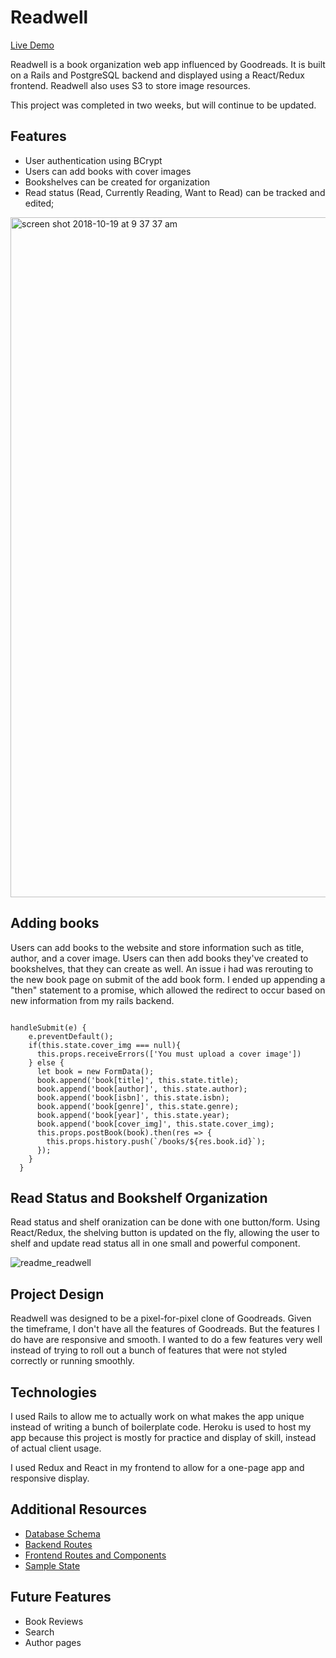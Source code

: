 # Readwell


[Live Demo](https://readwell.herokuapp.com)


Readwell is a book organization web app influenced by Goodreads.  It is built on a Rails and PostgreSQL backend and displayed using a React/Redux frontend.  Readwell also uses S3 to store image resources.

This project was completed in two weeks, but will continue to be updated.


## Features

* User authentication using BCrypt
* Users can add books with cover images
* Bookshelves can be created for organization
* Read status (Read, Currently Reading, Want to Read) can be tracked and edited;

<img width="1088" alt="screen shot 2018-10-19 at 9 37 37 am" src="https://user-images.githubusercontent.com/41452916/47231771-b921a800-d382-11e8-9e0f-78d314662f4c.png">


## Adding books

Users can add books to the website and store information such as title, author, and a cover image.  Users can then add books they've created to bookshelves, that they can create as well.  An issue i had was rerouting to the new book page on submit of the add book form.  I ended up appending a "then" statement to a promise, which allowed the redirect to occur based on new information from my rails backend.

```JS

handleSubmit(e) {
    e.preventDefault();
    if(this.state.cover_img === null){
      this.props.receiveErrors(['You must upload a cover image'])
    } else {
      let book = new FormData();
      book.append('book[title]', this.state.title);
      book.append('book[author]', this.state.author);
      book.append('book[isbn]', this.state.isbn);
      book.append('book[genre]', this.state.genre);
      book.append('book[year]', this.state.year);
      book.append('book[cover_img]', this.state.cover_img);
      this.props.postBook(book).then(res => {
        this.props.history.push(`/books/${res.book.id}`);
      });
    }
  }

```


## Read Status and Bookshelf Organization

Read status and shelf oranization can be done with one button/form.  Using React/Redux, the shelving button is updated on the fly, allowing the user to shelf and update read status all in one small and powerful component.

![readme_readwell](https://user-images.githubusercontent.com/41452916/47233204-d3f61b80-d386-11e8-9327-7e613616b546.gif)

## Project Design

Readwell was designed to be a pixel-for-pixel clone of Goodreads.  Given the timeframe, I don't have all the features of Goodreads. But the features I do have are responsive and smooth.  I wanted to do a few features very well instead of trying to roll out a bunch of features that were not styled correctly or running smoothly.

## Technologies

I used Rails to allow me to actually work on what makes the app unique instead of writing a bunch of boilerplate code.  Heroku is used to host my app because this project is mostly for practice and display of skill, instead of actual client usage.  

I used Redux and React in my frontend to allow for a one-page app and responsive display.

## Additional Resources

* [Database Schema](https://github.com/cmcd146/Readwell-Full-Stack/wiki/schema)
* [Backend Routes](https://github.com/cmcd146/Readwell-Full-Stack/wiki/backend-routes)
* [Frontend Routes and Components](https://github.com/cmcd146/Readwell-Full-Stack/wiki/frontend-routes)
* [Sample State](https://github.com/cmcd146/Readwell-Full-Stack/wiki/state-shape)

## Future Features

* Book Reviews
* Search
* Author pages
